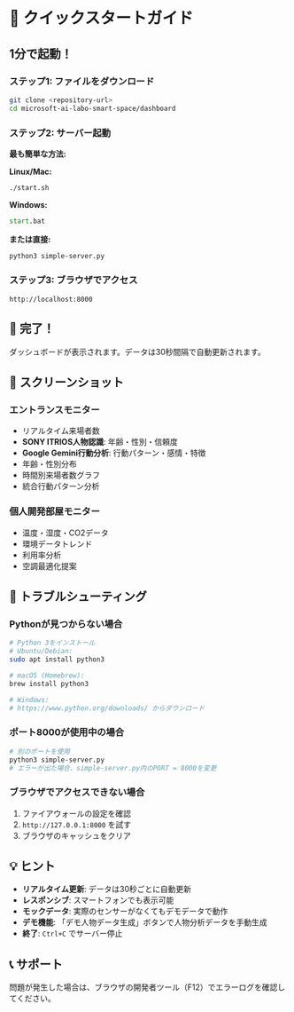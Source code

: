 # 🚀 クイックスタートガイド

## 1分で起動！

### ステップ1: ファイルをダウンロード
```bash
git clone <repository-url>
cd microsoft-ai-labo-smart-space/dashboard
```

### ステップ2: サーバー起動

**最も簡単な方法:**

**Linux/Mac:**
```bash
./start.sh
```

**Windows:**
```cmd
start.bat
```

**または直接:**
```bash
python3 simple-server.py
```

### ステップ3: ブラウザでアクセス
```
http://localhost:8000
```

## 🎉 完了！

ダッシュボードが表示されます。データは30秒間隔で自動更新されます。

## 📱 スクリーンショット

### エントランスモニター
- リアルタイム来場者数
- **SONY ITRIOS人物認識**: 年齢・性別・信頼度
- **Google Gemini行動分析**: 行動パターン・感情・特徴
- 年齢・性別分布
- 時間別来場者数グラフ
- 統合行動パターン分析

### 個人開発部屋モニター  
- 温度・湿度・CO2データ
- 環境データトレンド
- 利用率分析
- 空調最適化提案

## 🔧 トラブルシューティング

### Pythonが見つからない場合
```bash
# Python 3をインストール
# Ubuntu/Debian:
sudo apt install python3

# macOS (Homebrew):
brew install python3

# Windows:
# https://www.python.org/downloads/ からダウンロード
```

### ポート8000が使用中の場合
```bash
# 別のポートを使用
python3 simple-server.py
# エラーが出た場合、simple-server.py内のPORT = 8000を変更
```

### ブラウザでアクセスできない場合
1. ファイアウォールの設定を確認
2. `http://127.0.0.1:8000` を試す
3. ブラウザのキャッシュをクリア

## 💡 ヒント

- **リアルタイム更新**: データは30秒ごとに自動更新
- **レスポンシブ**: スマートフォンでも表示可能
- **モックデータ**: 実際のセンサーがなくてもデモデータで動作
- **デモ機能**: 「デモ人物データ生成」ボタンで人物分析データを手動生成
- **終了**: `Ctrl+C` でサーバー停止

## 📞 サポート

問題が発生した場合は、ブラウザの開発者ツール（F12）でエラーログを確認してください。
